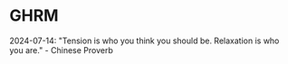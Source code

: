 # GHRM

2024-07-14: "Tension is who you think you should be. Relaxation is who you are." - Chinese Proverb